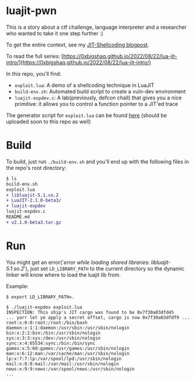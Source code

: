 # luajit-pwn

This is a story about a ctf challenge, language interpreter and a researcher who wanted to take it one step further :)

To get the entire context, see my [JIT-Shellcoding blogpost](https://0xbigshaq.github.io/2022/09/27/lua-jit-part3/).

To read the full series: [https://0xbigshaq.github.io/2022/08/22/lua-jit-intro/](https://0xbigshaq.github.io/2022/08/22/lua-jit-intro/)

In this repo, you'll find:
* `exploit.lua`: A demo of a shellcoding technique in LuaJIT
* `build-env.sh`: Automated build script to create a vuln-dev environment
* `luajit-expdev.c`: A lab(previously, defcon chall) that gives you a nice primitive: it allows you to control a function pointer to a JIT'ed trace

The generator script for `exploit.lua` can be found [here](https://0xbigshaq.github.io/2022/09/27/lua-jit-part3/#final-exploit) (should be uploaded soon to this repo as well)

# Build

To build, just run `./build-env.sh` and you'll end up with the following files in the repo's root directory:

```diff
$ ls
build-env.sh
exploit.lua
+ libluajit-5.1.so.2
+ LuaJIT-2.1.0-beta3/
+ luajit-expdev
luajit-expdev.c
README.md
+ v2.1.0-beta3.tar.gz
```


# Run

You might get an error('_error while loading shared libraries: libluajit-5.1.so.2_'), just set `LD_LIBRARY_PATH` to the current directory so the dynamic linker will know where to load the luajit lib from.

Example:
```
$ export LD_LIBRARY_PATH=.

$ ./luajit-expdev exploit.lua 
INSPECTION: This ship's JIT cargo was found to be 0x7f30a03dfd45
... yarr let ye apply a secret offset, cargo is now 0x7f30a03dfdf9 ...
root:x:0:0:root:/root:/bin/bash
daemon:x:1:1:daemon:/usr/sbin:/usr/sbin/nologin
bin:x:2:2:bin:/bin:/usr/sbin/nologin
sys:x:3:3:sys:/dev:/usr/sbin/nologin
sync:x:4:65534:sync:/bin:/bin/sync
games:x:5:60:games:/usr/games:/usr/sbin/nologin
man:x:6:12:man:/var/cache/man:/usr/sbin/nologin
lp:x:7:7:lp:/var/spool/lpd:/usr/sbin/nologin
mail:x:8:8:mail:/var/mail:/usr/sbin/nologin
news:x:9:9:news:/var/spool/news:/usr/sbin/nologin
...
```
